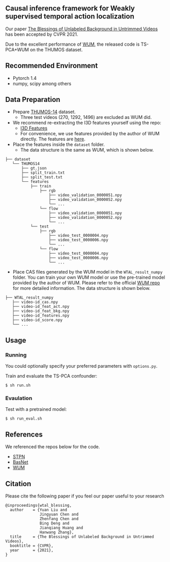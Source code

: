 ## Causal inference framework for Weakly supervised temporal action localization
Our paper [The Blessings of Unlabeled Background in Untrimmed Videos](https://arxiv.org/abs/2103.13183) has been accepted by CVPR 2021. 

Due to the excellent performance of [WUM](https://arxiv.org/abs/2006.07006), the released code is TS-PCA+WUM on the THUMOS dataset.

## Recommended Environment
* Pytorch 1.4
* numpy, scipy among others

## Data Preparation
- Prepare [THUMOS-14](https://www.crcv.ucf.edu/THUMOS14/) dataset.
    - Three test videos (270, 1292, 1496) are excluded as WUM did.
- We recommend re-extracting the I3D features yourself using the repo:
    - [I3D Features](https://github.com/Finspire13/pytorch-i3d-feature-extraction)
    - For convenience, we use features provided by the author of WUM directly. The features are [here](https://drive.google.com/file/d/1NqaDRo782bGZKo662I0rI_cvpDT67VQU/view?usp=sharing).
- Place the features inside the `dataset` folder.
    - The data structure is the same as WUM, which is shown  below.

~~~~
├── dataset
   └── THUMOS14
       ├── gt.json
       ├── split_train.txt
       ├── split_test.txt
       └── features
           ├── train
               ├── rgb
                   ├── video_validation_0000051.npy
                   ├── video_validation_0000052.npy
                   └── ...
               └── flow
                   ├── video_validation_0000051.npy
                   ├── video_validation_0000052.npy
                   └── ...
           └── test
               ├── rgb
                   ├── video_test_0000004.npy
                   ├── video_test_0000006.npy
                   └── ...
               └── flow
                   ├── video_test_0000004.npy
                   ├── video_test_0000006.npy
                   └── ...
~~~~

- Place CAS files generated by the WUM model in  the `WTAL_result_numpy` folder. You can train your own WUM model or use the pre-trained model provided by the author of WUM. Please refer to the official [WUM repo](https://github.com/Pilhyeon/WTAL-Uncertainty-Modeling) for more detailed information. The data structure is shown below.

~~~
├── WTAL_result_numpy
   ├── video-id_cas.npy
   ├── video-id_feat_act.npy
   ├── video-id_feat_bkg.npy
   ├── video-id_features.npy
   ├── video-id_score.npy
   └── ...
~~~

## Usage

### Running
You could optionally specify your preferred parameters with `options.py`.

Train and evaluate the TS-PCA confounder:

~~~~
$ sh run.sh
~~~~

### Evaulation
Test with a pretrained model:

~~~~
$ sh run_eval.sh
~~~~

## References
We referenced the repos below for the code.

* [STPN](https://github.com/bellos1203/STPN)
* [BasNet](https://github.com/Pilhyeon/BaSNet-pytorch)
* [WUM](https://github.com/Pilhyeon/WTAL-Uncertainty-Modeling)


## Citation
Please cite the following paper if you feel our paper useful to your research
~~~
@inproceedings{wtal_blessing,
  author    = {Yuan Liu and
               Jingyuan Chen and
               Zhenfang Chen and
               Bing Deng and
               Jianqiang Huang and 
               Hanwang Zhang},
  title     = {The Blessings of Unlabeled Background in Untrimmed Videos},
  booktitle = {CVPR},
  year      = {2021},
}
~~~

